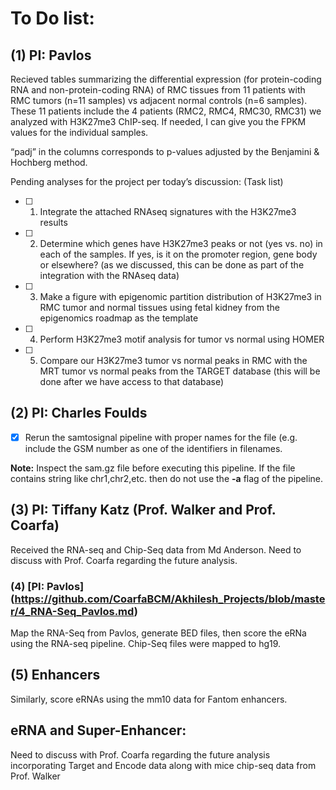 
# To Do list:

## (1) PI: Pavlos

Recieved tables summarizing the differential expression (for protein-coding RNA and non-protein-coding RNA) of RMC tissues from 11 patients with RMC tumors (n=11 samples) vs adjacent normal controls (n=6 samples). These 11 patients include the 4 patients (RMC2, RMC4, RMC30, RMC31) we analyzed with H3K27me3 ChIP-seq. If needed, I can give you the FPKM values for the individual samples.

“padj” in the columns corresponds to p-values adjusted by the Benjamini & Hochberg method. 

Pending analyses for the project per today’s discussion: (Task list)
   - [ ] 1) Integrate the attached RNAseq signatures with the H3K27me3 results
   - [ ] 2) Determine which genes have H3K27me3 peaks or not (yes vs. no) in each of the samples. If yes, is it on the promoter    region,   gene body or elsewhere? (as we discussed, this can be done as part of the integration with the RNAseq data) 
   - [ ] 3) Make a figure with epigenomic partition distribution of H3K27me3 in RMC tumor and normal tissues using fetal kidney from the epigenomics roadmap as the template
   - [ ] 4) Perform H3K27me3 motif analysis for tumor vs normal using HOMER
   - [ ] 5) Compare our H3K27me3 tumor vs normal peaks in RMC with the MRT tumor vs normal peaks from the TARGET database (this will be done after we have access to that database)


## (2) PI: Charles Foulds
   - [x] Rerun the samtosignal pipeline with proper names for the file (e.g. include the GSM number as one of the identifiers in filenames. 

**Note:** Inspect the sam.gz file before executing this pipeline. If the file contains string like chr1,chr2,etc. then do not use the **-a** flag of the pipeline.
    
 ## (3) PI: Tiffany Katz (Prof. Walker and Prof. Coarfa)
 Received the RNA-seq and Chip-Seq data from Md Anderson. Need to discuss with Prof. Coarfa regarding the future analysis.
 
 ### (4) [PI: Pavlos] (https://github.com/CoarfaBCM/Akhilesh_Projects/blob/master/4_RNA-Seq_Pavlos.md)
 
 Map the RNA-Seq from Pavlos, generate BED files, then score the eRNa using the RNA-seq pipeline.
 Chip-Seq files were mapped to hg19.
 
 ## (5) Enhancers
 
 Similarly, score eRNAs using the mm10 data for Fantom enhancers.
 
 
 
 ## eRNA and Super-Enhancer:
 Need to discuss with Prof. Coarfa regarding the future analysis incorporating Target and Encode data along with mice chip-seq data from Prof. Walker
